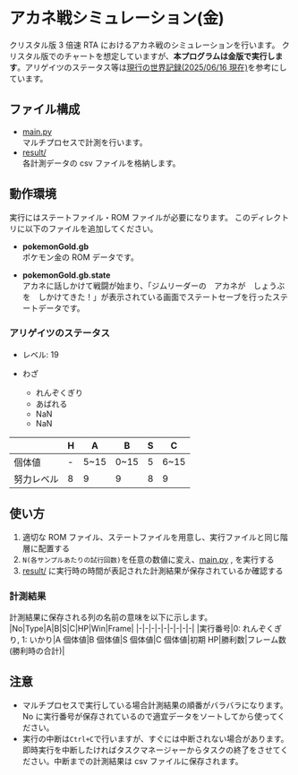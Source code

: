 # アカネ戦シミュレーション(金)

クリスタル版 3 倍速 RTA におけるアカネ戦のシミュレーションを行います。
クリスタル版でのチャートを想定していますが、**本プログラムは金版で実行します**。アリゲイツのステータス等は[現行の世界記録(2025/06/16 現在)](https://youtu.be/da06Q1UbQxo?si=guNMW6SLd5LsMAXL)を参考にしています。

## ファイル構成

- [main.py](./main.py)  
   マルチプロセスで計測を行います。
- [result/](./result/)  
   各計測データの csv ファイルを格納します。

## 動作環境

実行にはステートファイル・ROM ファイルが必要になります。
このディレクトリに以下のファイルを追加してください。

- **pokemonGold.gb**  
  ポケモン金の ROM データです。

- **pokemonGold.gb.state**  
  アカネに話しかけて戦闘が始まり、「ジムリーダーの　アカネが　しょうぶを　しかけてきた！」が表示されている画面でステートセーブを行ったステートデータです。

### アリゲイツのステータス

- レベル: 19
- わざ

  - れんぞくぎり
  - あばれる
  - NaN
  - NaN

|            | H   | A    | B    | S   | C    |
| ---------- | --- | ---- | ---- | --- | ---- |
| 個体値     | -   | 5~15 | 0~15 | 5   | 6~15 |
| 努力レベル | 8   | 9    | 9    | 8   | 9    |

## 使い方

1. 適切な ROM ファイル、ステートファイルを用意し、実行ファイルと同じ階層に配置する
1. `N(各サンプルあたりの試行回数)`を任意の数値に変え、[main.py](./main.py) , を実行する
1. [result/](./result/) に実行時の時間が表記された計測結果が保存されているか確認する

### 計測結果

計測結果に保存される列の名前の意味を以下に示します。
|No|Type|A|B|S|C|HP|Win|Frame|
|-|-|-|-|-|-|-|-|-|
|実行番号|0: れんぞくぎり, 1: いかり|A 個体値|B 個体値|S 個体値|C 個体値|初期 HP|勝利数|フレーム数(勝利時の合計)|

## 注意

- マルチプロセスで実行している場合計測結果の順番がバラバラになります。No に実行番号が保存されているので適宜データをソートしてから使ってください。
- 実行の中断は`Ctrl+C`で行いますが、すぐには中断されない場合があります。即時実行を中断したければタスクマネージャーからタスクの終了をさせてください。中断までの計測結果は csv ファイルに保存されます。

